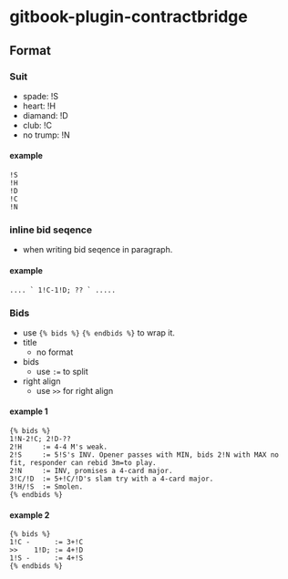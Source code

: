 # gitbook-plugin-contractbridge

## Format

### Suit
- spade: !S
- heart: !H
- diamand: !D
- club: !C
- no trump: !N

#### example
```
!S
!H
!D
!C
!N
```

### inline bid seqence
- when writing bid seqence in paragraph.

#### example
```
.... ` 1!C-1!D; ?? ` .....

```


### Bids
- use `{% bids %}` `{% endbids %}` to wrap it.
- title
    - no format
- bids
    - use `:=` to split
- right align
    - use `>>` for right align


#### example 1
```
{% bids %}
1!N-2!C; 2!D-??
2!H     := 4-4 M's weak.
2!S     := 5!S's INV. Opener passes with MIN, bids 2!N with MAX no fit, responder can rebid 3m=to play.
2!N     := INV, promises a 4-card major.
3!C/!D  := 5+!C/!D's slam try with a 4-card major.
3!H/!S  := Smolen.
{% endbids %}
```

#### example 2
```
{% bids %}
1!C -      := 3+!C
>>    1!D; := 4+!D
1!S -      := 4+!S
{% endbids %}
```



